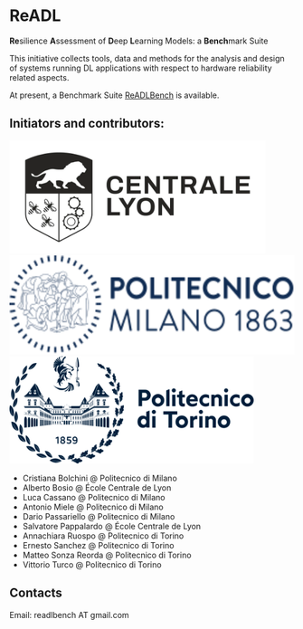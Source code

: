 # ReADL

**Re**silience **A**ssessment of **D**eep **L**earning Models: a **Bench**mark Suite

This initiative collects tools, data and methods for the analysis and design of systems running DL applications with respect to hardware reliability related aspects.

At present, a Benchmark Suite [ReADLBench](dnn_benchmark) is available.


## Initiators and contributors:

<img src="./lyon.jpeg" alt="drawing" style="height: 200px;"/>


<img src="./polimi.svg" alt="drawing" style="height: 175px;"/>


<img src="./polito.svg" alt="drawing" style="height: 190px;"/>


+ Cristiana Bolchini @ Politecnico di Milano
+ Alberto Bosio @ École Centrale de Lyon
+ Luca Cassano @ Politecnico di Milano
+ Antonio Miele @ Politecnico di Milano
+ Dario Passariello @ Politecnico di Milano
+ Salvatore Pappalardo @ École Centrale de Lyon
+ Annachiara Ruospo @ Politecnico di Torino
+ Ernesto Sanchez @ Politecnico di Torino
+ Matteo Sonza Reorda @ Politecnico di Torino
+ Vittorio Turco @ Politecnico di Torino

## Contacts

Email: readlbench AT gmail.com